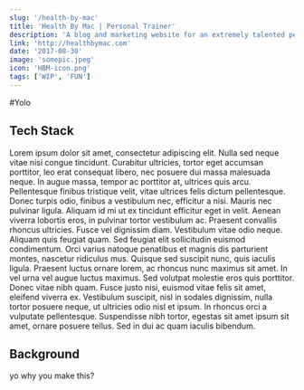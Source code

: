```yaml
---
slug: '/health-by-mac'
title: 'Health By Mac | Personal Trainer'
description: 'A blog and marketing website for an extremely talented personal trainer combining a focus on exercise and health 🥗'
link: 'http://healthbymac.com'
date: '2017-08-30'
image: 'somepic.jpeg'
icon: 'HBM-icon.png'
tags: ['WIP', 'FUN']
---
```


#Yolo

## Tech Stack

Lorem ipsum dolor sit amet, consectetur adipiscing elit. Nulla sed neque vitae nisi congue tincidunt. Curabitur ultricies, tortor eget accumsan porttitor, leo erat consequat libero, nec posuere dui massa malesuada neque. In augue massa, tempor ac porttitor at, ultrices quis arcu. Pellentesque finibus tristique velit, vitae ultrices felis dictum pellentesque. Donec turpis odio, finibus a vestibulum nec, efficitur a nisi. Mauris nec pulvinar ligula. Aliquam id mi ut ex tincidunt efficitur eget in velit. Aenean viverra lobortis eros, in pulvinar tortor vestibulum ac.
Praesent convallis rhoncus ultricies. Fusce vel dignissim diam. Vestibulum vitae odio neque. Aliquam quis feugiat quam. Sed feugiat elit sollicitudin euismod condimentum. Orci varius natoque penatibus et magnis dis parturient montes, nascetur ridiculus mus. Quisque sed suscipit nunc, quis iaculis ligula. Praesent luctus ornare lorem, ac rhoncus nunc maximus sit amet. In vel urna vel augue luctus maximus. Sed volutpat molestie eros quis porttitor. Donec vitae nibh quam. Fusce justo nisi, euismod vitae felis sit amet, eleifend viverra ex. Vestibulum suscipit, nisl in sodales dignissim, nulla tortor posuere neque, ut ultricies odio nisl et ipsum. In rhoncus orci a vulputate pellentesque. Suspendisse nibh tortor, egestas sit amet ipsum sit amet, ornare posuere tellus. Sed in dui ac quam iaculis bibendum.

## Background

yo why you make this?
